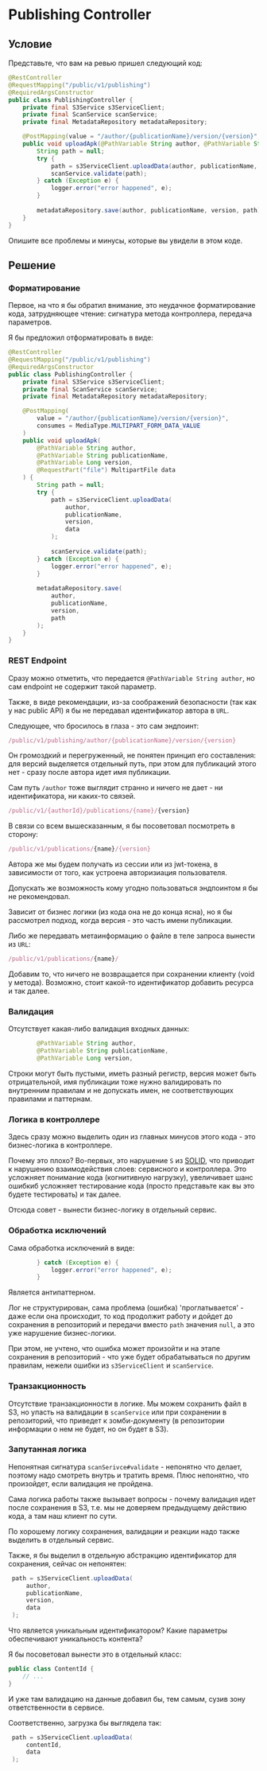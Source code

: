 # Publishing Controller

## Условие

Представьте, что вам на ревью пришел следующий код:

```java
@RestController
@RequestMapping("/public/v1/publishing")
@RequiredArgsConstructor
public class PublishingController {
    private final S3Service s3ServiceClient;
    private final ScanService scanService;
    private final MetadataRepository metadataRepository;

    @PostMapping(value = "/author/{publicationName}/version/{version}", consumes = MediaType.MULTIPART_FORM_DATA_VALUE)
    public void uploadApk(@PathVariable String author, @PathVariable String publicationName, @PathVariable Long version, @RequestPart("file") MultipartFile data) {
        String path = null;
        try {
            path = s3ServiceClient.uploadData(author, publicationName, version, data);
            scanService.validate(path);
        } catch (Exception e) {
            logger.error("error happened", e);
        }
         
        metadataRepository.save(author, publicationName, version, path);
    }
}
```

Опишите все проблемы и минусы, которые вы увидели в этом коде.

## Решение

### Форматирование

Первое, на что я бы обратил внимание, это неудачное форматирование кода, затрудняющее чтение: сигнатура метода контроллера, передача параметров.

Я бы предложил отформатировать в виде:

```java
@RestController
@RequestMapping("/public/v1/publishing")
@RequiredArgsConstructor
public class PublishingController {
    private final S3Service s3ServiceClient;
    private final ScanService scanService;
    private final MetadataRepository metadataRepository;

    @PostMapping(
        value = "/author/{publicationName}/version/{version}",
        consumes = MediaType.MULTIPART_FORM_DATA_VALUE
    )
    public void uploadApk(
        @PathVariable String author,
        @PathVariable String publicationName,
        @PathVariable Long version,
        @RequestPart("file") MultipartFile data
    ) {
        String path = null;
        try {
            path = s3ServiceClient.uploadData(
                author,
                publicationName,
                version,
                data
            );
            
            scanService.validate(path);
        } catch (Exception e) {
            logger.error("error happened", e);
        }
         
        metadataRepository.save(
            author,
            publicationName,
            version,
            path
        );
    }
}
```

### REST Endpoint

Сразу можно отметить, что передается `@PathVariable String author`, но сам endpoint не содержит такой параметр.

Также, в виде рекомендации, из-за соображений безопасности (так как у нас public API) я бы не передавал идентификатор автора в `URL`.

Следующее, что бросилось в глаза - это сам эндпоинт:

```javascript
/public/v1/publishing/author/{publicationName}/version/{version}
```

Он громоздкий и перегруженный, не понятен принцип его составления: для версий выделяется отдельный путь, при этом для публикаций этого нет - сразу после автора идет имя публикации.

Сам путь `/author` тоже выглядит странно и ничего не дает - ни идентификатора, ни каких-то связей.

```javascript
/public/v1/{authorId}/publications/{name}/{version}
```

В связи со всем вышесказанным, я бы посоветовал посмотреть в сторону:

```javascript
/public/v1/publications/{name}/{version}
```

Автора же мы будем получать из сессии или из jwt-токена, в зависимости от того, как устроена авторизиация пользователя.

Допускать же возможность кому угодно пользоваться эндпоинтом я бы не рекомендовал.

Зависит от бизнес логики (из кода она не до конца ясна), но я бы рассмотрел подход, когда версия - это часть имени публикации.

Либо же передавать метаинформацию о файле в теле запроса вынести из `URL`:

```javascript
/public/v1/publications/{name}/
```

Добавим то, что ничего не возвращается при сохранении клиенту (void у метода). Возможно, стоит какой-то идентификатор добавить ресурса и так далее.

### Валидация

Отсутствует какая-либо валидация входных данных:

```java
        @PathVariable String author,
        @PathVariable String publicationName,
        @PathVariable Long version,
```

Строки могут быть пустыми, иметь разный регистр, версия может быть отрицательной, имя публикации тоже нужно валидировать по внутренним правилам и не допускать имен, не соответствующих правилами и паттернам.

### Логика в контроллере

Здесь сразу можно выделить один из главных минусов этого кода - это бизнес-логика в контроллере.

Почему это плохо? Во-первых, это нарушение `S` из [SOLID](../../../patterns/SOLID.md), что приводит к нарушению взаимодействия слоев: сервисного и контроллера. Это усложняет понимание кода (когнитивную нагрузку), увеличивает шанс ошибкиб усложняет тестирование кода (просто представьте как вы это будете тестировать) и так далее.

Отсюда совет - вынести бизнес-логику в отдельный сервис.

### Обработка исключений

Сама обработка исключений в виде:

```java
        } catch (Exception e) {
            logger.error("error happened", e);
        }
```

Является антипаттерном.

Лог не структурирован, сама проблема (ошибка) 'проглатывается' - даже если она происходит, то код продолжит работу и дойдет до сохранения в репозиторий и передачи вместо `path` значения `null`, а это уже нарушение бизнес-логики.

При этом, не учтено, что ошибка может произойти и на этапе сохранения в репозиторий - что уже будет обрабатываться по другим правилам, нежели ошибки из `s3ServiceClient` и `scanService`.

### Транзакционность

Отсутствие транзакционности в логике. Мы можем сохранить файл в S3, но упасть на валидации в `scanService` или при сохранении в репозиторий, что приведет к зомби-документу (в репозитории информации о нем не будет, но он будет в S3).

### Запутанная логика

Непонятная сигнатура `scanSerivce#validate` - непонятно что делает, поэтому надо смотреть внутрь и тратить время.
Плюс непонятно, что произойдет, если валидация не пройдена.

Сама логика работы также вызывает вопросы - почему валидация идет после сохранения в S3, т.е. мы не доверяем предыдущему действию кода, а там наш клиент по сути.

По хорошему логику сохранения, валидации и реакции надо также выделить в отдельный сервис.

Также, я бы выделил в отдельную абстракцию идентификатор для сохранения, сейчас он непонятен:

```java
 path = s3ServiceClient.uploadData(
     author,
     publicationName,
     version,
     data
 );
```

Что является уникальным идентификатором? Какие параметры обеспечивают уникальность контента?

Я бы посоветовал вынести это в отдельный класс:

```java
public class ContentId {
    // ...
}
```

И уже там валидацию на данные добавил бы, тем самым, сузив зону ответственности в сервисе.

Соответственно, загрузка бы выглядела так:

```java
 path = s3ServiceClient.uploadData(
     contentId,
     data
 );
```
